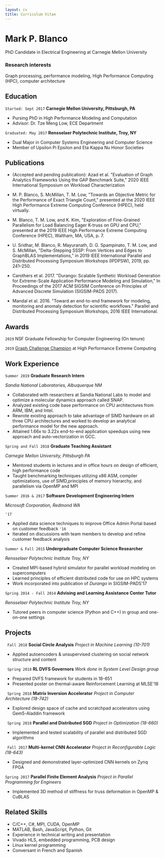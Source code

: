 ```yaml
---
layout: cv 
title: Curriculum Vitae
---
```

# Mark P. Blanco
PhD Candidate in Electrical Engineering at Carnegie Mellon University


### Research interests
Graph processing, performance modeling, High Performance Computing (HPC), computer architecture


## Education

`Started: Sept 2017`
__Carnegie Mellon University, Pittsburgh, PA__
<!-- `Cumulative GPA: 3.91/4.0` -->
- Pursing PhD in High Performance Modeling and Computation
- Advisor: Dr. Tze Meng Low, ECE Department

`Graduated: May 2017`
__Rensselaer Polytechnic Institute, Troy, NY__
<!-- `GPA: 3.93` -->
- Dual Major in Computer Systems Engineering and Computer Science 
- Member of Upsilon Pi Epsilon and Eta Kappa Nu Honor Societies

## Publications

- (Accepted and pending publication): Azad et al. "Evaluation of Graph Analytics Frameworks Using the GAP Benchmark Suite," 2020 IEEE International Symposium on Workload Characterization

- M. P. Blanco, S. McMillan, T. M. Low, "Towards an Objective Metric for the Performance of Exact Triangle Count," presented at the 2020 IEEE High Performance Extreme Computing Conference (HPEC), held virtually.

- M. Blanco, T. M. Low, and K. Kim, "Exploration of Fine-Grained Parallelism for Load Balancing Eager K-truss on GPU and CPU," presented at the 2019 IEEE High Performance Extreme Computing Conference (HPEC), Waltham, MA, USA, p. 7.

- U. Sridhar, M. Blanco, R. Mayuranath, D. G. Spampinato, T. M. Low, and S. McMillan, "Delta-Stepping SSSP: From Vertices and Edges to GraphBLAS Implementations," in 2019 IEEE International Parallel and Distributed Processing Symposium Workshops (IPDPSW), 2019, pp. 241–250.

- Carothers et al. 2017. "Durango: Scalable Synthetic Workload Generation for Extreme-Scale Application Performance Modeling and Simulation," In Proceedings of the 2017 ACM SIGSIM Conference on Principles of Advanced Discrete Simulation (SIGSIM-PADS 2017).

- Mandal et al. 2016. "Toward an end-to-end framework for modeling, monitoring and anomaly detection for scientific workflows." Parallel and Distributed Processing Symposium Workshops, 2016 IEEE International.

## Awards
`2019`
NSF Graduate Fellowship for Computer Engineering (On tenure)

`2019`
[Graph Challenge Champion](https://graphchallenge.mit.edu/champions) at High Performance Extreme Computing

## Work Experience
`Summer 2019`
__Graduate Research Intern__

*Sandia National Laboratories, Albuquerque NM*

- Collaborated with researchers at Sandia National Labs to model and optimize
  a molecular dynamics approach called SNAP. 
- Analyzed existing code base performance on CPU architectures from ARM, IBM, and Intel. 
- Rewrote existing approach to take advantage of SIMD hardware on all three CPU architectures and worked to develop an analytical
performance model for the new approach. 
- Attained 1.66x to 3.22x end-to-end application speedups using new approach
  and auto-vectorization in GCC.


`Spring and Fall 2018`
__Graduate Teaching Assistant__

*Carnegie Mellon University, Pittsburgh PA*

- Mentored students in lectures and in office hours on design of efficient, high performance code
- Taught benchmarking techniques utilizing x86 ASM, compiler optimizations, use of SIMD,principles of memory hierarchy, and parallelism via OpenMP and MPI


`Summer 2016 & 2017`
__Software Development Engineering Intern__

*Microsoft Corporation, Redmond WA*

`'17`
- Applied data science techniques to improve Office Admin Portal based on customer feedback
`'16`
- Iterated on discussions with team members to develop and refine customer feedback analysis



`Summer & Fall 2015`
__Undergraduate Computer Science Researcher__

*Rensselaer Polytechnic Institute Troy, NY*

- Created MPI-based hybrid simulator for parallel workload modeling on supercomputers
- Learned principles of efficient distributed code for use on HPC systems
- Work incorporated into publication of *Durango* in SIGSIM-PADS'17


`Spring 2014 - Fall 2014`
__Advising and Learning Assistance Center Tutor__

*Rensselaer Polytechnic Institute Troy, NY*

 - Tutored peers in computer science (Python and C++) in group and one-on-one settings



## Projects
` Fall 2018`
__Social Circle Analysis__
*Project in Machine Learning (10-701)*
- Applied autoencoders & unsupervised clustering on social network structure and content

` Spring 2018`
__RL DVFS Governors__
*Work done in System Level Design group*
- Prepared DVFS framework for students in 18-651
- Presented poster on thermal-aware Reinforcement Learning at MLSE'18

` Spring 2018`
__Matrix Inversion Accelerator__
*Project in Computer Architecture (18-742)*
- Explored design space of cache and scratchpad accelerators using Gem5-Aladdin framework

` Spring 2018`
__Parallel and Distributed SGD__
*Project in Optimization (18-660)*
- Implemented and tested scalability of parallel and distributed SGD algorithms

` Fall 2017`
__Multi-kernel CNN Accelerator__
*Project in Reconfigurable Logic (18-643)*
- Designed and demonstrated layer-optimized CNN kernels on Zynq FPGA

`Spring 2017`
__Parallel Finite Element Analysis__
*Project in Parallel Programming for Engineers*
- Implemented 3D method of stiffness for truss deformation in OpenMP & CuBLAS

## Related Skills
- C/C++, C#, MPI, CUDA, OpenMP
- MATLAB, Bash, JavaScript, Python, Git
- Experience in technical writing and presentation
- Vivado HLS, embedded programming, PCB design
- Linux kernel programming
- Conversant in French and Spanish



<!-- ### Footer

Last updated: May 2013 -->


